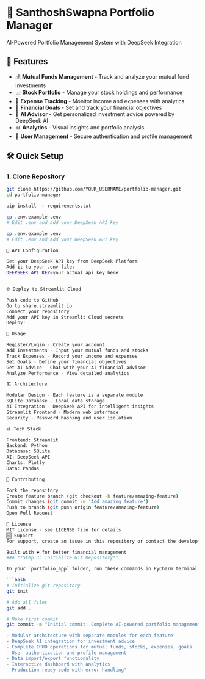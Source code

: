 # 🏦 SanthoshSwapna Portfolio Manager

AI-Powered Portfolio Management System with DeepSeek Integration

## 🚀 Features

- 💰 **Mutual Funds Management** - Track and analyze your mutual fund investments
- 📈 **Stock Portfolio** - Manage your stock holdings and performance
- 💸 **Expense Tracking** - Monitor income and expenses with analytics
- 🎯 **Financial Goals** - Set and track your financial objectives
- 🤖 **AI Advisor** - Get personalized investment advice powered by DeepSeek AI
- 📊 **Analytics** - Visual insights and portfolio analysis
- 👤 **User Management** - Secure authentication and profile management

## 🛠️ Quick Setup

### 1. Clone Repository
```bash
git clone https://github.com/YOUR_USERNAME/portfolio-manager.git
cd portfolio-manager

pip install -r requirements.txt

cp .env.example .env
# Edit .env and add your DeepSeek API key

cp .env.example .env
# Edit .env and add your DeepSeek API key

🔑 API Configuration

Get your DeepSeek API key from DeepSeek Platform
Add it to your .env file:
DEEPSEEK_API_KEY=your_actual_api_key_here


🌐 Deploy to Streamlit Cloud

Push code to GitHub
Go to share.streamlit.io
Connect your repository
Add your API key in Streamlit Cloud secrets
Deploy!

📱 Usage

Register/Login - Create your account
Add Investments - Input your mutual funds and stocks
Track Expenses - Record your income and expenses
Set Goals - Define your financial objectives
Get AI Advice - Chat with your AI financial advisor
Analyze Performance - View detailed analytics

🏗️ Architecture

Modular Design - Each feature is a separate module
SQLite Database - Local data storage
AI Integration - DeepSeek API for intelligent insights
Streamlit Frontend - Modern web interface
Security - Password hashing and user isolation

📊 Tech Stack

Frontend: Streamlit
Backend: Python
Database: SQLite
AI: DeepSeek API
Charts: Plotly
Data: Pandas

🤝 Contributing

Fork the repository
Create feature branch (git checkout -b feature/amazing-feature)
Commit changes (git commit -m 'Add amazing feature')
Push to branch (git push origin feature/amazing-feature)
Open Pull Request

📄 License
MIT License - see LICENSE file for details
🆘 Support
For support, create an issue in this repository or contact the development team.

Built with ❤️ for better financial management
### **Step 3: Initialize Git Repository**

In your `portfolio_app` folder, run these commands in PyCharm terminal:

```bash
# Initialize git repository
git init

# Add all files
git add .

# Make first commit
git commit -m "Initial commit: Complete AI-powered portfolio management system

- Modular architecture with separate modules for each feature
- DeepSeek AI integration for investment advice
- Complete CRUD operations for mutual funds, stocks, expenses, goals
- User authentication and profile management
- Data import/export functionality
- Interactive dashboard with analytics
- Production-ready code with error handling"

